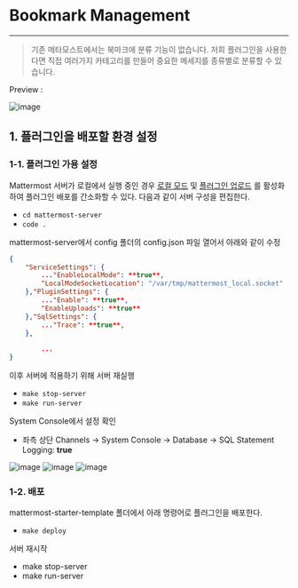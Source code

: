 # Bookmark Management

---

> 기존 메타모스트에서는 북마크에 분류 기능이 없습니다. 저희 플러그인을 사용한다면 직접 여러가지 카테고리를 만들어 중요한 메세지를 종류별로 분류할 수 있습니다.

Preview :

![image](https://user-images.githubusercontent.com/53935439/169431752-0aa0a5a1-7b29-4edf-8c3f-44ba2fd12006.png)

## 1. **플러그인을 배포할 환경 설정**

### 1-1. 플러그인 가용 설정

Mattermost 서버가 로컬에서 실행 중인 경우 [로컬 모드](https://docs.mattermost.com/manage/mmctl-command-line-tool.html#local-mode) 및 [플러그인 업로드](https://docs.mattermost.com/configure/configuration-settings.html#enable-plugin-uploads) 를 활성화 하여 플러그인 배포를 간소화할 수 있다. 다음과 같이 서버 구성을 편집한다.

-   `cd mattermost-server`
-   `code .`

mattermost-server에서 config 폴더의 config.json 파일 열어서 아래와 같이 수정

```json
{
    "ServiceSettings": {
        ..."EnableLocalMode": **true**,
        "LocalModeSocketLocation": "/var/tmp/mattermost_local.socket"
    },"PluginSettings": {
        ..."Enable": **true**,
        "EnableUploads": **true**
    },"SqlSettings": {
        ..."Trace": **true**,
    },

		...
}
```

이후 서버에 적용하기 위해 서버 재실행

-   `make stop-server`
-   `make run-server`

System Console에서 설정 확인

-   좌측 상단 Channels → System Console → Database → SQL Statement Logging: **true**

![image](https://user-images.githubusercontent.com/53935439/169431530-21c7c8d3-d45b-48e1-a2e4-2f07480ed746.png)
![image](https://user-images.githubusercontent.com/53935439/169431549-8c7e4bdd-d6c8-4d7b-8753-f9c5d323b920.png)
![image](https://user-images.githubusercontent.com/53935439/169431597-f965efd0-3c0f-4e17-861c-ab999f48edfb.png)

### 1-2. 배포

mattermost-starter-template 폴더에서 아래 명령어로 플러그인을 배포한다.

-   `make deploy`

서버 재시작

-   make stop-server
-   make run-server
